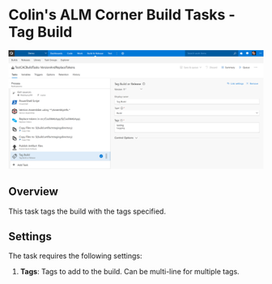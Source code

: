 # Colin's ALM Corner Build Tasks - Tag Build

![Tag Build Task](../../images/ss_tagBuild.png)

## Overview
This task tags the build with the tags specified.

## Settings
The task requires the following settings:

1. **Tags**: Tags to add to the build. Can be multi-line for multiple tags.